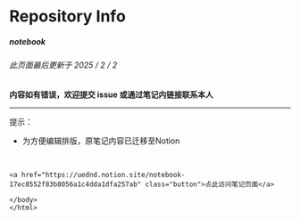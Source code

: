 # Repository Info

##### *notebook*
###### 此页面最后更新于 2025 / 2 / 2
**内容如有错误，欢迎提交 issue 或通过笔记内链接联系本人**  

---


提示：
* 为方便编辑排版，原笔记内容已迁移至Notion  
<br>
	<!DOCTYPE html>
	<html lang="en">
	<head>
	    <meta charset="UTF-8">
	    <meta name="viewport" content="width=device-width, initial-scale=1.0">
	    <style>
	        .button {
	            display: inline-block;
	            padding: 5px 10px;
	            font-size: 14px;
	            color: white;
	            background-color: darkseagreen;
	            text-align: center;
	            text-decoration: none;
	            border-radius: 8px;
	            transition: background-color 0.3s ease;
	        }
	        .button:hover {
	            background-color: cadetblue;
	        }
	    </style>
	</head>
	<body>
	
	<a href="https://uednd.notion.site/notebook-17ec8552f83b8056a1c4dda1dfa257ab" class="button">点此访问笔记页面</a>
	
	</body>
	</html>